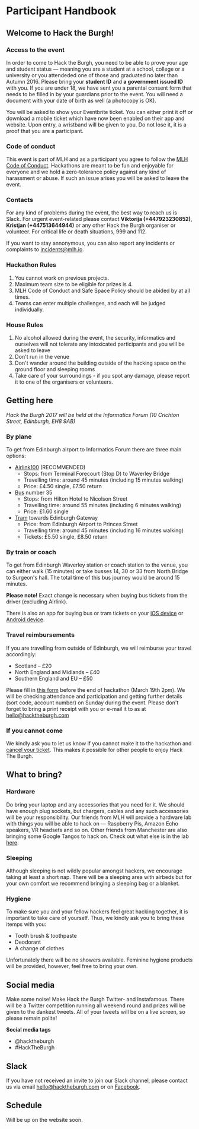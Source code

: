 # Participant Handbook

## Welcome to Hack the Burgh!

### Access to the event
In order to come to Hack the Burgh, you need to be able to prove your age and student status — meaning you are a student at a school, college or a university or you attendeded one of those and graduated no later than Autumn 2016. Please bring your **student ID** and **a government issued ID** with you. If you are under 18, we have sent you a parental consent form that needs to be filled in by your guardians prior to the event. You will need a document with your date of birth as well (a photocopy is OK).

You will be asked to show your Eventbrite ticket. You can either print it off or download a mobile ticket which have now been enabled on their app and website. Upon entry, a wristband will be given to you. Do not lose it, it is a proof that you are a participant.

### Code of conduct
This event is part of MLH and as a participant you agree to follow the [MLH Code of Conduct](https://static.mlh.io/docs/mlh-code-of-conduct.pdf). Hackathons are meant to be fun and enjoyable for everyone and we hold a zero-tolerance policy against any kind of harassment or abuse. If such an issue arises you will be asked to leave the event.

### Contacts
For any kind of problems during the event, the best way to reach us is Slack. For urgent event-related please contact **Viktorija (+447923230852)**, **Kristjan (+447513644944)** or any other Hack the Burgh organiser or volunteer. For critical life or death situations, 999 and 112.

If you want to stay annonymous, you can also report any incidents or complaints to incidents@mlh.io.

### Hackathon Rules
1. You cannot work on previous projects.
2. Maximum team size to be eligible for prizes is 4.
3. MLH Code of Conduct and Safe Space Policy should be abided by at all times.
4. Teams can enter multiple challenges, and each will be judged individually.

### House Rules
1. No alcohol allowed during the event, the security, informatics and ourselves will not tolerate any intoxicated participants and you will be asked to leave
2. Don't run in the venue
3. Don't wander around the building outside of the hacking space on the ground floor and sleeping rooms
4. Take care of your surroundings - if you spot any damage, please report it to one of the organisers or volunteers. 

## Getting here

*Hack the Burgh 2017 will be held at the Informatics Forum (10 Crichton Street, Edinburgh, EH8 9AB)*

### By plane
To get from Edinburgh airport to Informatics Forum there are three main options:
- [Airlink100](https://lothianbuses.co.uk/timetables-and-maps/airlink) (RECOMMENDED)
    - Stops: from Terminal Forecourt (Stop D) to Waverley Bridge
    - Travelling time: around 45 minutes (including 15 minutes walking)
    - Price: £4.50 single, £7.50 return
- [Bus](https://lothianbuses.co.uk/) number 35
    - Stops: from Hilton Hotel to Nicolson Street
    - Travelling time: around 55 minutes (including 6 minutes walking)
    - Price: £1.60 single
- [Tram](https://edinburghtrams.com/) towards Edinburgh Gateway
    - Price: from Edinburgh Airport to Princes Street
    - Travelling time: around 45 minutes (including 16 minutes walking)
    - Tickets: £5.50 single, £8.50 return
    
### By train or coach
To get from Edinburgh Waverley station or coach station to the venue, you can either walk (15 minutes) or take busses 14, 30 or 33 from North Bridge to Surgeon's hall. The total time of this bus journey would be around 15 minutes.

**Please note!** Exact change is necessary when buying bus tickets from the driver (excluding Airlink).

There is also an app for buying bus or tram tickets on your [iOS device](https://itunes.apple.com/gb/app/lothian-buses-official-app/id570435211?ls=1&mt=8) or [Android device](https://play.google.com/store/apps/details?id=com.lothianbuses.lothianbuses).

### Travel reimbursements
If you are travelling from outside of Edinburgh, we will reimburse your travel accordingly:

- Scotland – £20
- North England and Midlands – £40
- Southern England and EU – £50

Please fill in [this form](https://docs.google.com/forms/d/e/1FAIpQLScpUCslzlUSo4FWrSPZD9vZAh4Tj78RF-ri83fuZKDuObv43g/viewform) before the end of hackathon (March 19th 2pm). We will be checking attendance and participation and getting further details (sort code, account number) on Sunday during the event. Please don't forget to bring a print receipt with you or e-mail it to as at hello@hacktheburgh.com

### If you cannot come
We kindly ask you to let us know if you cannot make it to the hackathon and [cancel your ticket](https://www.eventbrite.co.uk/support/articles/en_US/How_To/how-to-cancel-your-free-registration?lg=en_GB). This makes it possible for other people to enjoy Hack The Burgh.

## What to bring?

### Hardware
Do bring your laptop and any accessories that you need for it. We should have enough plug sockets, but chargers, cables and any such accessories will be your responsibility. Our friends from MLH will provide a hardware lab with things you will be able to hack on — Raspberry Pis, Amazon Echo speakers, VR headsets and so on. Other friends from Manchester are also bringing some Google Tangos to hack on. Check out what else is in the lab [here](https://hardware.mlh.io/).

### Sleeping
Although sleeping is not wildly popular amongst hackers, we encourage taking at least a short nap. There will be a sleeping area with airbeds but for your own comfort we recommend bringing a sleeping bag or a blanket.

### Hygiene
To make sure you and your fellow hackers feel great hacking together, it is important to take care of yourself. Thus, we kindly ask you to bring these itemps with you:

- Tooth brush & toothpaste
- Deodorant
- A change of clothes

Unfortunately there will be no showers available. Feminine hygiene products will be provided, however, feel free to bring your own.

## Social media

Make some noise! Make Hack the Burgh Twitter- and Instafamous. There will be a Twitter competition running all weekend round and prizes will be given to the dankest tweets. All of your tweets will be on a live screen, so please remain polite!

**Social media tags**
- @hacktheburgh
- #HackTheBurgh

## Slack

If you have not received an invite to join our Slack channel, please contact us via email hello@hacktheburgh.com or on [Facebook](https://fb.me/compsoc).

## Schedule

Will be up on the website soon.
